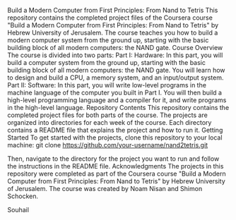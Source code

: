 Build a Modern Computer from First Principles: From Nand to Tetris
This repository contains the completed project files of the Coursera course "Build a Modern Computer from First Principles: From Nand to Tetris" by Hebrew University of Jerusalem. The course teaches you how to build a modern computer system from the ground up, starting with the basic building block of all modern computers: the NAND gate.
Course Overview
The course is divided into two parts:
Part I: Hardware: In this part, you will build a computer system from the ground up, starting with the basic building block of all modern computers: the NAND gate. You will learn how to design and build a CPU, a memory system, and an input/output system.
Part II: Software: In this part, you will write low-level programs in the machine language of the computer you built in Part I. You will then build a high-level programming language and a compiler for it, and write programs in the high-level language.
Repository Contents
This repository contains the completed project files for both parts of the course. The projects are organized into directories for each week of the course. Each directory contains a README file that explains the project and how to run it.
Getting Started
To get started with the projects, clone this repository to your local machine:
git clone https://github.com/your-username/nand2tetris.git

Then, navigate to the directory for the project you want to run and follow the instructions in the README file.
Acknowledgments
The projects in this repository were completed as part of the Coursera course "Build a Modern Computer from First Principles: From Nand to Tetris" by Hebrew University of Jerusalem. The course was created by Noam Nisan and Shimon Schocken.

Souhail 
